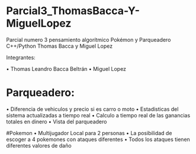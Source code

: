 # Parcial3_ThomasBacca-Y-MiguelLopez
Parcial numero 3 pensamiento algorítmico Pokémon y Parqueadero C++/Python Thomas Bacca y Miguel Lopez

Integrantes:

•	Thomas Leandro Bacca Beltrán
•	Miguel Lopez

# Parqueadero:
• Diferencia de vehiculos y precio si es carro o moto
• Estadisticas del sistema actualizadas a tiempo real
• Calculo a tiempo real de las ganancias totales en dinero
• Vista del parqueadero

#Pokemon
• Multijugador Local para 2 personas
• La posibilidad de escoger a 4 pokemones con ataques diferentes
• Todos los ataques tienen diferentes valores de daño

